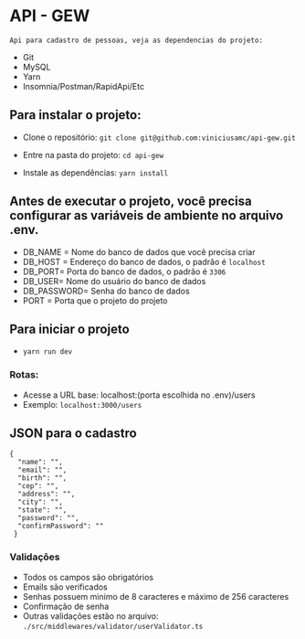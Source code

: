 # API - GEW

    Api para cadastro de pessoas, veja as dependencias do projeto:

- Git
- MySQL
- Yarn
- Insomnia/Postman/RapidApi/Etc

## Para instalar o projeto:

- Clone o repositório: `git clone git@github.com:viniciusamc/api-gew.git`

- Entre na pasta do projeto: `cd api-gew`

- Instale as dependências: `yarn install`

## Antes de executar o projeto, você precisa configurar as variáveis de ambiente no arquivo .env.

- DB_NAME = Nome do banco de dados que você precisa criar
- DB_HOST = Endereço do banco de dados, o padrão é `localhost`
- DB_PORT= Porta do banco de dados, o padrão é `3306`
- DB_USER= Nome do usuário do banco de dados
- DB_PASSWORD= Senha do banco de dados
- PORT = Porta que o projeto do projeto

## Para iniciar o projeto

- `yarn run dev`

### Rotas:

- Acesse a URL base: localhost:(porta escolhida no .env)/users
- Exemplo: `localhost:3000/users`

## JSON para o cadastro

    {
      "name": "",
      "email": "",
      "birth": "",
      "cep": "",
      "address": "",
      "city": "",
      "state": "",
      "password": "",
      "confirmPassword": ""
     }

### Validações

- Todos os campos são obrigatórios
- Emails são verificados
- Senhas possuem minimo de 8 caracteres e máximo de 256 caracteres
- Confirmação de senha
- Outras validações estão no arquivo: `./src/middlewares/validator/userValidator.ts`
